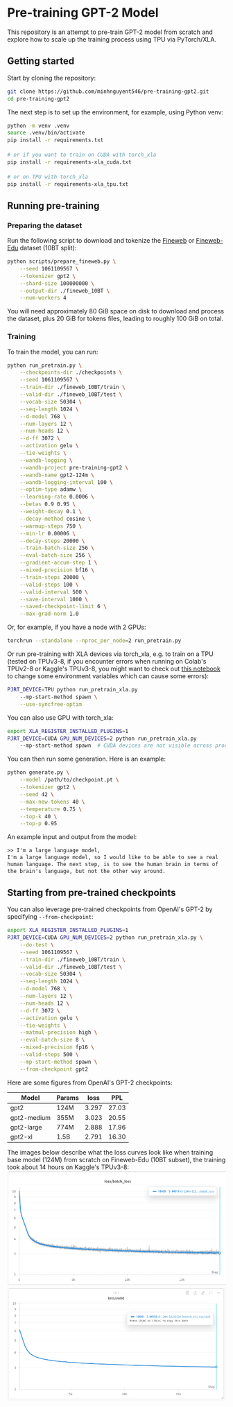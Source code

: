 # Pre-training GPT-2 Model

This repository is an attempt to pre-train GPT-2 model from scratch and explore how to scale up the training process using TPU via PyTorch/XLA.

## Getting started

Start by cloning the repository:

```bash
git clone https://github.com/minhnguyent546/pre-training-gpt2.git
cd pre-training-gpt2
```

The next step is to set up the environment, for example, using Python venv:
```bash
python -m venv .venv
source .venv/bin/activate
pip install -r requirements.txt

# or if you want to train on CUDA with torch_xla
pip install -r requirements-xla_cuda.txt

# or on TPU with torch_xla
pip install -r requirements-xla_tpu.txt
```

## Running pre-training

### Preparing the dataset

Run the following script to download and tokenize the [Fineweb](https://huggingface.co/datasets/HuggingFaceFW/fineweb) or [Fineweb-Edu](https://huggingface.co/datasets/HuggingFaceFW/fineweb-edu) dataset (10BT split):
```bash
python scripts/prepare_fineweb.py \
    --seed 1061109567 \
    --tokenizer gpt2 \
    --shard-size 100000000 \
    --output-dir ./fineweb_10BT \
    --num-workers 4
```

You will need approximately 80 GiB space on disk to download and process the dataset, plus 20 GiB for tokens files, leading to roughly 100 GiB on total.

### Training

To train the model, you can run:
```bash
python run_pretrain.py \
    --checkpoints-dir ./checkpoints \
    --seed 1061109567 \
    --train-dir ./fineweb_10BT/train \
    --valid-dir ./fineweb_10BT/test \
    --vocab-size 50304 \
    --seq-length 1024 \
    --d-model 768 \
    --num-layers 12 \
    --num-heads 12 \
    --d-ff 3072 \
    --activation gelu \
    --tie-weights \
    --wandb-logging \
    --wandb-project pre-training-gpt2 \
    --wandb-name gpt2-124m \
    --wandb-logging-interval 100 \
    --optim-type adamw \
    --learning-rate 0.0006 \
    --betas 0.9 0.95 \
    --weight-decay 0.1 \
    --decay-method cosine \
    --warmup-steps 750 \
    --min-lr 0.00006 \
    --decay-steps 20000 \
    --train-batch-size 256 \
    --eval-batch-size 256 \
    --gradient-accum-step 1 \
    --mixed-precision bf16 \
    --train-steps 20000 \
    --valid-steps 100 \
    --valid-interval 500 \
    --save-interval 1000 \
    --saved-checkpoint-limit 6 \
    --max-grad-norm 1.0
```

Or, for example, if you have a node with 2 GPUs:
```bash
torchrun --standalone --nproc_per_node=2 run_pretrain.py
```

Or run pre-training with XLA devices via torch_xla, e.g. to train on a TPU (tested on TPUv3-8, if you encounter errors when running on Colab's TPUv2-8 or Kaggle's TPUv3-8, you might want to check out [this notebook](https://github.com/pytorch/xla/blob/master/contrib/kaggle/distributed-pytorch-xla-basics-with-pjrt.ipynb) to change some environment variables which can cause some errors):
```bash
PJRT_DEVICE=TPU python run_pretrain_xla.py
    --mp-start-method spawn \
    --use-syncfree-optim
```

You can also use GPU with torch_xla:
```bash
export XLA_REGISTER_INSTALLED_PLUGINS=1
PJRT_DEVICE=CUDA GPU_NUM_DEVICES=2 python run_pretrain_xla.py
    --mp-start-method spawn  # CUDA devices are not visible across processes when using fork
```

You can then run some generation. Here is an example:

```bash
python generate.py \
    --model /path/to/checkpoint.pt \
    --tokenizer gpt2 \
    --seed 42 \
    --max-new-tokens 40 \
    --temperature 0.75 \
    --top-k 40 \
    --top-p 0.95
```

An example input and output from the model:
```
>> I'm a large language model,
I'm a large language model, so I would like to be able to see a real human language. The next step, is to see the human brain in terms of the brain's language, but not the other way around.
```

## Starting from pre-trained checkpoints

You can also leverage pre-trained checkpoints from OpenAI's GPT-2 by specifying `--from-checkpoint`:
```bash
export XLA_REGISTER_INSTALLED_PLUGINS=1
PJRT_DEVICE=CUDA GPU_NUM_DEVICES=2 python run_pretrain_xla.py \
    --do-test \
    --seed 1061109567 \
    --train-dir ./fineweb_10BT/train \
    --valid-dir ./fineweb_10BT/test \
    --vocab-size 50304 \
    --seq-length 1024 \
    --d-model 768 \
    --num-layers 12 \
    --num-heads 12 \
    --d-ff 3072 \
    --activation gelu \
    --tie-weights \
    --matmul-precision high \
    --eval-batch-size 8 \
    --mixed-precision fp16 \
    --valid-steps 500 \
    --mp-start-method spawn \
    --from-checkpoint gpt2
```

Here are some figures from OpenAI's GPT-2 checkpoints:

| Model | Params | loss | PPL |
| --- | --- | --- | --- |
| gpt2 | 124M | 3.297 | 27.03 |
| gpt2-medium | 355M | 3.023 | 20.55 |
| gpt2-large | 774M | 2.888 | 17.96 |
| gpt2-xl | 1.5B | 2.791 | 16.30 |

The images below describe what the loss curves look like when training base model (124M) from scratch on Fineweb-Edu (10BT subset), the training took about 14 hours on Kaggle's TPUv3-8:
![batch loss curve](./assets/batch_loss_curve.png)
![valid loss curve](./assets/valid_loss_curve.png)
